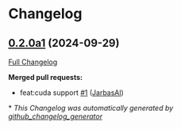 # Changelog

## [0.2.0a1](https://github.com/OpenVoiceOS/ovos-stt-plugin-nos/tree/0.2.0a1) (2024-09-29)

[Full Changelog](https://github.com/OpenVoiceOS/ovos-stt-plugin-nos/compare/0.1.0...0.2.0a1)

**Merged pull requests:**

- feat:cuda support [\#1](https://github.com/OpenVoiceOS/ovos-stt-plugin-nos/pull/1) ([JarbasAl](https://github.com/JarbasAl))



\* *This Changelog was automatically generated by [github_changelog_generator](https://github.com/github-changelog-generator/github-changelog-generator)*
